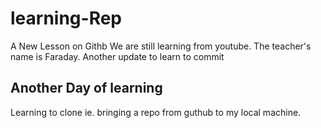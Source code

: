 # learning-Rep
A New Lesson on Githb
We are still learning from youtube. The teacher's name is Faraday.
Another update to learn to commit

## Another Day of learning
Learning to clone ie. bringing a repo from guthub to my local machine.
